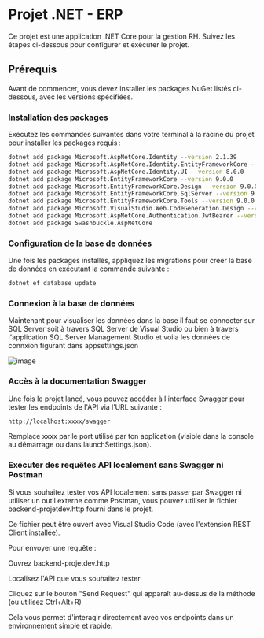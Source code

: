 # Projet .NET - ERP

Ce projet est une application .NET Core pour la gestion RH. Suivez les étapes ci-dessous pour configurer et exécuter le projet.

## Prérequis

Avant de commencer, vous devez installer les packages NuGet listés ci-dessous, avec les versions spécifiées.

### Installation des packages

Exécutez les commandes suivantes dans votre terminal à la racine du projet pour installer les packages requis :

```bash
dotnet add package Microsoft.AspNetCore.Identity --version 2.1.39
dotnet add package Microsoft.AspNetCore.Identity.EntityFrameworkCore --version 8.0.0
dotnet add package Microsoft.AspNetCore.Identity.UI --version 8.0.0
dotnet add package Microsoft.EntityFrameworkCore --version 9.0.0
dotnet add package Microsoft.EntityFrameworkCore.Design --version 9.0.0
dotnet add package Microsoft.EntityFrameworkCore.SqlServer --version 9.0.0
dotnet add package Microsoft.EntityFrameworkCore.Tools --version 9.0.0
dotnet add package Microsoft.VisualStudio.Web.CodeGeneration.Design --version 8.0.7
dotnet add package Microsoft.AspNetCore.Authentication.JwtBearer --version 7.0.5
dotnet add package Swashbuckle.AspNetCore
```
### Configuration de la base de données
Une fois les packages installés, appliquez les migrations pour créer la base de données en exécutant la commande suivante :
```bash
dotnet ef database update
```
### Connexion à la base de données
Maintenant pour visualiser les données dans la base il faut se connecter sur SQL Server soit à travers SQL Server de Visual Studio 
ou bien à travers l'application SQL Server Management Studio et voila les données de connxion figurant dans appsettings.json

![image](https://github.com/user-attachments/assets/281e5924-1a38-4504-9bd2-7f3f14f71b77)

### Accès à la documentation Swagger
Une fois le projet lancé, vous pouvez accéder à l'interface Swagger pour tester les endpoints de l'API via l’URL suivante :
```bash
http://localhost:xxxx/swagger
```
Remplace xxxx par le port utilisé par ton application (visible dans la console au démarrage ou dans launchSettings.json).

### Exécuter des requêtes API localement sans Swagger ni Postman
Si vous souhaitez tester vos API localement sans passer par Swagger ni utiliser un outil externe comme Postman, vous pouvez utiliser le fichier backend-projetdev.http fourni dans le projet.

Ce fichier peut être ouvert avec Visual Studio Code (avec l'extension REST Client installée).

Pour envoyer une requête :

Ouvrez backend-projetdev.http

Localisez l'API que vous souhaitez tester

Cliquez sur le bouton "Send Request" qui apparaît au-dessus de la méthode (ou utilisez Ctrl+Alt+R)

Cela vous permet d'interagir directement avec vos endpoints dans un environnement simple et rapide.
